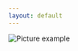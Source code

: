 ```yaml
---
layout: default
---
```

![Picture example](https://github.com/kvartirnik/website/blob/gh-pages/images/kvartirnik_photos/14.jpg)

